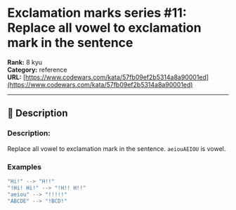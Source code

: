 # Exclamation marks series #11: Replace all vowel to exclamation mark in the sentence

**Rank:** 8 kyu  
**Category:** reference  
**URL:** [https://www.codewars.com/kata/57fb09ef2b5314a8a90001ed](https://www.codewars.com/kata/57fb09ef2b5314a8a90001ed)

---

## 📝 Description

### Description:

 Replace all vowel to exclamation mark in the sentence. `aeiouAEIOU` is vowel.

### Examples

```javascript
"Hi!" --> "H!!"
"!Hi! Hi!" --> "!H!! H!!"
"aeiou" --> "!!!!!"
"ABCDE" --> "!BCD!"
```
